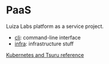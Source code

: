 # PaaS

Luiza Labs platform as a service project.

- [cli](cli/README.md): command-line interface
- [infra](infra/README.md): infrastructure stuff

[Kubernetes and Tsuru reference](docs/index.md)
